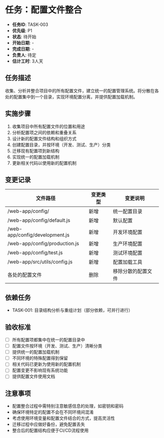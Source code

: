 # 任务：配置文件整合

- **任务ID**: TASK-003
- **优先级**: P1
- **状态**: 待开始
- **开始日期**: -
- **完成日期**: -
- **负责人**: 待定
- **估计工时**: 3人天

## 任务描述

收集、分析并整合项目中的所有配置文件，建立统一的配置管理系统。将分散在各处的配置集中到一个目录，实现环境配置分离，并提供配置加载机制。

## 实施步骤

1. 收集项目中所有配置文件的位置和用途
2. 分析配置项之间的依赖和重叠关系
3. 设计新的配置文件结构和组织方式
4. 创建配置目录，并按环境（开发、测试、生产）分类
5. 迁移现有配置项到新结构
6. 实现统一的配置加载机制
7. 更新相关代码以使用新的配置机制

## 变更记录

| 文件路径 | 变更类型 | 变更说明 |
|---------|---------|---------|
| /web-app/config/ | 新增 | 统一配置目录 |
| /web-app/config/default.js | 新增 | 默认配置 |
| /web-app/config/development.js | 新增 | 开发环境配置 |
| /web-app/config/production.js | 新增 | 生产环境配置 |
| /web-app/config/test.js | 新增 | 测试环境配置 |
| /web-app/src/utils/config.js | 新增 | 配置加载工具 |
| 各处的配置文件 | 删除 | 移除分散的配置文件 |

## 依赖任务

- TASK-001: 目录结构分析与重组计划（部分依赖，可并行进行）

## 验收标准

- [ ] 所有配置项都集中在统一的配置目录中
- [ ] 配置文件按环境（开发、测试、生产）清晰分类
- [ ] 提供统一的配置加载机制
- [ ] 不同环境的特殊配置得到保留
- [ ] 相关代码已更新为使用新的配置机制
- [ ] 配置变更不影响现有系统功能
- [ ] 提供配置文件使用文档

## 注意事项

- 配置整合过程中需特别注意敏感信息的处理，如密钥和密码
- 确保环境特定的配置不会在不同环境间混淆
- 考虑使用环境变量和配置文件结合的方式，提高灵活性
- 迁移过程中应做好备份，避免配置丢失
- 整合后的配置结构应便于CI/CD流程使用 